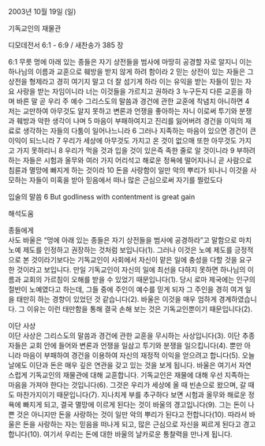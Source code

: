2003년 10월 19일 (일)

기독교인의 재물관



디모데전서 6:1 - 6:9 / 새찬송가 385 장


6:1 무릇 멍에 아래 있는 종들은 자기 상전들을 범사에 마땅히 공경할 자로 알지니 이는 하나님의 이름과 교훈으로 훼방을 받지 않게 하려 함이라
2 믿는 상전이 있는 자들은 그 상전을 형제라고 경히 여기지 말고 더 잘 섬기게 하라 이는 유익을 받는 자들이 믿는 자요 사랑을 받는 자임이니라 너는 이것들을 가르치고 권하라
3 누구든지 다른 교훈을 하며 바른 말 곧 우리 주 예수 그리스도의 말씀과 경건에 관한 교훈에 착념치 아니하면
4 저는 교만하여 아무것도 알지 못하고 변론과 언쟁을 좋아하는 자니 이로써 투기와 분쟁과 훼방과 악한 생각이 나며
5 마음이 부패하여지고 진리를 잃어버려 경건을 이익의 재료로 생각하는 자들의 다툼이 일어나느니라
6 그러나 지족하는 마음이 있으면 경건이 큰 이익이 되느니라
7 우리가 세상에 아무것도 가지고 온 것이 없으매 또한 아무것도 가지고 가지 못하리니
8 우리가 먹을 것과 입을 것이 있은즉 족한 줄로 알 것이니라
9 부하려 하는 자들은 시험과 올무와 여러 가지 어리석고 해로운 정욕에 떨어지나니 곧 사람으로 침륜과 멸망에 빠지게 하는 것이라
10 돈을 사랑함이 일만 악의 뿌리가 되나니 이것을 사모하는 자들이 미혹을 받아 믿음에서 떠나 많은 근심으로써 자기를 찔렀도다 

입술의 말씀
6 But godliness with contentment is great gain

해석도움





종들에게  
사도 바울은 “멍에 아래 있는 종들은 자기 상전들을 범사에 공경하라”고 말함으로 마치 노예 제도를 인정하고 권장하는 것처럼 보입니다(1). 그러나 이것은 노예 제도를 긍정적으로 본 것이라기보다는 기독교인이 사회에서 자신이 맡은 일에 충성을 다할 것을 요구한 것이라고 보입니다. 만일 기독교인이 자신의 일에 최선을 다하지 못하면 하나님의 이름과 교회의 가르침이 오해를 받을 수 있었기 때문입니다(1). 당시 로마 제국에는 인구의 절반이 노예였다고 하는데, 그들 중에 주인이 예수를 믿게 되자 그 주인을 경히 여겨 일을 태만히 하는 경향이 있었던 것 같습니다(2). 바울은 이것을 매우 엄하게 경계하였습니다. 그 이유는 이런 태만함을 통해 결국 손해 보는 것은 기독교인뿐이기 때문입니다(2).

이단 사상  
이단 사상은 그리스도의 말씀과 경건에 관한 교훈을 무시하는 사상입니다(3). 이단 추종자들은 교회 안에 들어와 변론과 언쟁을 일삼고 투기와 분쟁을 일으킵니다(4). 뿐만 아니라 마음이 부패하여 경건을 이용하여 자신의 재정적 이익을 얻으려고 합니다(5). 오늘날에도 이단과 돈은 매우 깊은 연관을 갖고 있는 것을 보게 됩니다. 바울은 여기서 자연스럽게 기독교인의 재물관에 대해 교훈합니다. 기독교인은 재물에 대해 우선 지족하는 마음을 가져야 한다는 것입니다(6). 그것은 우리가 세상에 올 때 빈손으로 왔으며, 갈 때도 마찬가지이기 때문입니다(7). 지나치게 부를 추구하다 보면 시험과 올무와 해로운 정욕에 빠지게 되고, 결국 멸망에 이르게 된다는 것이 바울의 경고입니다(9). 그는 돈이 나쁜 것은 아니지만 돈을 사랑하는 것이 일만 악의 뿌리가 된다고 전합니다(10). 따라서 바울은 돈을 사랑하는 자는 믿음을 떠나게 되고, 많은 근심으로 자신을 찌르게 된다고 경고합니다(10). 여기서 우리는 돈에 대한 바울의 날카로운 통찰력을 만나게 됩니다.
